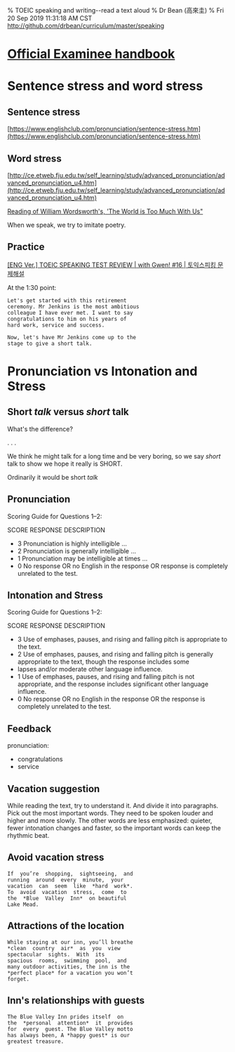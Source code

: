 % TOEIC speaking and writing--read a text aloud
% Dr Bean (高來圭)
% Fri 20 Sep 2019 11:31:18 AM CST http://github.com/drbean/curriculum/master/speaking


# [Official Examinee handbook](https://www.etsglobal.org/content/download/828/12618/version/5/file/Examinee+Handbook+-+TOEIC+Speaking+and+Writing-LR.pdf )

# Sentence stress and word stress

## Sentence stress

[https://www.englishclub.com/pronunciation/sentence-stress.htm](https://www.englishclub.com/pronunciation/sentence-stress.htm)

## Word stress

[http://ce.etweb.fju.edu.tw/self_learning/study/advanced_pronunciation/advanced_pronunciation_u4.htm](http://ce.etweb.fju.edu.tw/self_learning/study/advanced_pronunciation/advanced_pronunciation_u4.htm)

[Reading of William Wordsworth's, 'The World is Too Much With Us"](https://www.youtube.com/watch?v=Vk_5H5Z7nxU)

When we speak, we try to imitate poetry.

## Practice

[[ENG Ver.] TOEIC SPEAKING TEST REVIEW | with Gwen! #16 | 토익스피킹 문제해설](https://www.youtube.com/watch?v=4Q57QR8HlzQ)

At the 1:30 point:

	Let's get started with this retirement 
	ceremony. Mr Jenkins is the most ambitious 
	colleague I have ever met. I want to say 
	congratulations to him on his years of 
	hard work, service and success.

	Now, let's have Mr Jenkins come up to the 
	stage to give a short talk.

# Pronunciation vs Intonation and Stress

## Short *talk* versus *short* talk

What's the difference?

. . .

We think he might talk for a long time and be very boring, so we say *short* talk to show we hope it really is SHORT.

Ordinarily it would be short *talk*

## Pronunciation

Scoring Guide for Questions 1–2:

SCORE RESPONSE DESCRIPTION

* 3 Pronunciation is highly intelligible ...
* 2 Pronunciation is generally intelligible ...
* 1 Pronunciation may be intelligible at times ...
* 0 No response OR no English in the response OR response is completely unrelated to the test.

## Intonation and Stress

Scoring Guide for Questions 1–2:

SCORE RESPONSE DESCRIPTION

* 3 Use of emphases, pauses, and rising and falling pitch is appropriate to the text.
* 2 Use of emphases, pauses, and rising and falling pitch is generally appropriate to the text, though the response includes some
* lapses and/or moderate other language influence.
* 1 Use of emphases, pauses, and rising and falling pitch is not appropriate, and the response includes significant other language influence.
* 0 No response OR no English in the response OR the response is completely unrelated to the test.

## Feedback

pronunciation:

* congratulations
* service

## Vacation suggestion

While reading the text, try to understand it. And divide it into paragraphs. Pick out the most important words. They need to be spoken louder and higher and more slowly. The other words are less emphasized: quieter, fewer intonation changes and faster, so the important words can keep the rhythmic beat.

## Avoid vacation stress

	If  you’re  shopping,  sightseeing,  and  
	running  around  every  minute,  your  
	vacation  can  seem  like  *hard  work*.  
	To  avoid  vacation  stress,  come  to  
	the  *Blue  Valley  Inn*  on beautiful 
	Lake Mead.

## Attractions of the location

	While staying at our inn, you’ll breathe  
	*clean  country  air*  as  you  view  
	spectacular  sights.  With  its  
	spacious  rooms,  swimming  pool,  and  
	many outdoor activities, the inn is the 
	*perfect place* for a vacation you won’t 
	forget.

## Inn's relationships with guests

	The Blue Valley Inn prides itself  on  
	the  *personal  attention*  it  provides  
	for  every  guest. The Blue Valley motto 
	has always been, A *happy guest* is our 
	greatest treasure.


